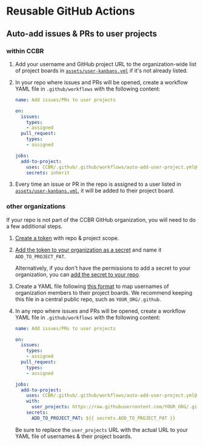 # Reusable GitHub Actions

## Auto-add issues & PRs to user projects

### within CCBR

1. Add your username and GitHub project URL to the organization-wide list of project boards in [`assets/user-kanbans.yml`](https://github.com/CCBR/.github/blob/main/assets/user-kanbans.yml) if it's not already listed.

1. In your repo where issues and PRs will be opened, create a workflow YAML file in `.github/workflows` with the following content:

    ```yaml
    name: Add issues/PRs to user projects

    on:
      issues:
        types:
        - assigned
      pull_request:
        types:
        - assigned

    jobs:
      add-to-project:
        uses: CCBR/.github/.github/workflows/auto-add-user-project.yml@v0.1.0
        secrets: inherit
    ```

1. Every time an issue or PR in the repo is assigned to a user listed in [`assets/user-kanbans.yml`](https://github.com/CCBR/.github/blob/main/assets/user-kanbans.yml), it will be added to their project board.

### other organizations

If your repo is not part of the CCBR GitHub organization, you will need to do a few additional steps.

1. [Create a token](https://docs.github.com/en/authentication/keeping-your-account-and-data-secure/managing-your-personal-access-tokens#creating-a-personal-access-token-classic) with repo & project scope.

1. [Add the token to your organization as a secret](https://docs.github.com/en/codespaces/managing-codespaces-for-your-organization/managing-secrets-for-your-repository-and-organization-for-github-codespaces#adding-secrets-for-an-organization) and name it `ADD_TO_PROJECT_PAT`.

    Alternatively, if you don't have the permissions to add a secret to your organization, you can [add the secret to your repo](https://docs.github.com/en/actions/security-guides/using-secrets-in-github-actions#creating-secrets-for-a-repository).

1. Create a YAML file following [this format](https://github.com/CCBR/.github/blob/main/assets/user-kanbans.yml) to map usernames of organization members to their project boards.
   We recommend keeping this file in a central public repo, such as `YOUR_ORG/.github`.

1. In any repo where issues and PRs will be opened, create a workflow YAML file in `.github/workflows` with the following content:

    ```yaml
    name: Add issues/PRs to user projects

    on:
      issues:
        types:
        - assigned
      pull_request:
        types:
        - assigned

    jobs:
      add-to-project:
        uses: CCBR/.github/.github/workflows/auto-add-user-project.yml@v0.1.0
        with:
          user_projects: https://raw.githubusercontent.com/YOUR_ORG/.github/main/assets/user-kanbans.yml
        secrets:
          ADD_TO_PROJECT_PAT: ${{ secrets.ADD_TO_PROJECT_PAT }}
    ```

    Be sure to replace the `user_projects` URL with the actual URL to your YAML file of usernames & their project boards.


